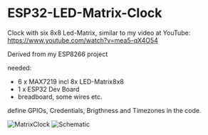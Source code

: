 # ESP32-LED-Matrix-Clock
Clock with six 8x8 Led-Matrix, similar to my video at YouTube: https://www.youtube.com/watch?v=mea5-qX4O54

Derived from my ESP8266 project

needed:
- 6 x MAX7219 incl 8x LED-Matrix8x8
- 1 x ESP32 Dev Board
- breadboard, some wires etc.

define GPIOs, Credentials, Brigthness and Timezones in the code.


![MatrixClock](https://github.com/schreibfaul1/ESP32-LED-Matrix-Clock/blob/master/ESP32_MatrixClock.jpg)
![Schematic](https://github.com/schreibfaul1/ESP32-LED-Matrix-Clock/blob/master/additional%20info/ESP32_MatrixClock_schematic.JPG)
